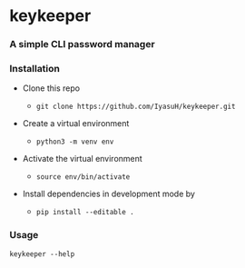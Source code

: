 # keykeeper

### A simple CLI password manager

### Installation

* Clone this repo
  * ```
    git clone https://github.com/IyasuH/keykeeper.git
    ```
* Create a virtual environment
  * ```
    python3 -m venv env
    ```
* Activate the virtual environment
  * ```
    source env/bin/activate
    ```
* Install dependencies in development mode by
  * ```
    pip install --editable .
    ```

### Usage

```
keykeeper --help
```
